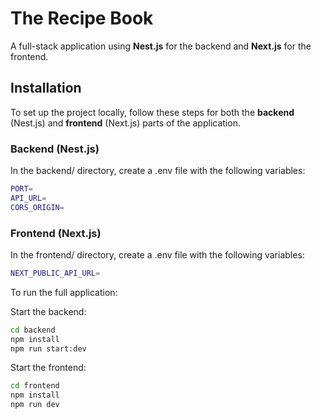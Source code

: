 # The Recipe Book

A full-stack application using **Nest.js** for the backend and **Next.js** for the frontend.

## Installation

To set up the project locally, follow these steps for both the **backend** (Nest.js) and **frontend** (Next.js) parts of the application.

### Backend (Nest.js)

In the backend/ directory, create a .env file with the following variables:

```bash
PORT=
API_URL=
CORS_ORIGIN=
```

### Frontend (Next.js)

In the frontend/ directory, create a .env file with the following variables:

```bash
NEXT_PUBLIC_API_URL=
```

To run the full application:

Start the backend:

```bash
cd backend
npm install
npm run start:dev
```

Start the frontend:

```bash
cd frontend
npm install
npm run dev
```
